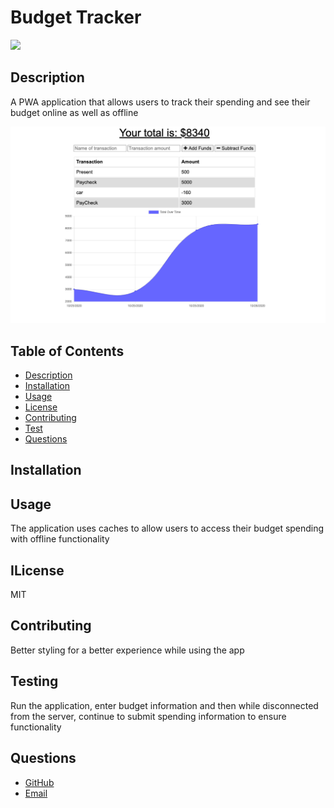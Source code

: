 # Budget Tracker
![](https://img.shields.io/static/v1?label=MIT&message=CodyBonsma&color=blueviolet)

## Description
A PWA application that allows users to track their spending and see their budget online as well as offline

![screenshot](./screenshot.png)

## Table of Contents
* [Description](#Description)
* [Installation](#Installation)
* [Usage](#Usage)
* [License](#License)
* [Contributing](#Contributing)
* [Test](#Tests)
* [Questions](#Questions)

## Installation


## Usage
The application uses caches to allow users to access their budget spending with offline functionality 

## ILicense
MIT

## Contributing
Better styling for a better experience while using the app

## Testing
Run the application, enter budget information and then while disconnected from the server, continue to submit spending information to ensure functionality 

## Questions
- [GitHub](https://github.com/CodyBonsma)
- [Email](codybonsma@gmail.com)